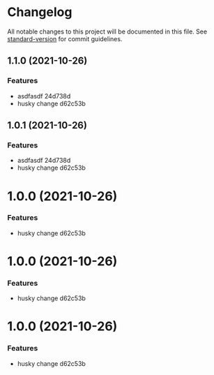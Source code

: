 # Changelog

All notable changes to this project will be documented in this file. See [standard-version](https://github.com/conventional-changelog/standard-version) for commit guidelines.

## 1.1.0 (2021-10-26)


### Features

* asdfasdf 24d738d
* husky change d62c53b

## 1.0.1 (2021-10-26)


### Features

* asdfasdf 24d738d
* husky change d62c53b



# 1.0.0 (2021-10-26)


### Features

* husky change d62c53b



# 1.0.0 (2021-10-26)


### Features

* husky change d62c53b



# 1.0.0 (2021-10-26)


### Features

* husky change d62c53b
